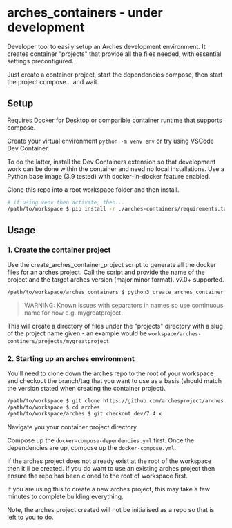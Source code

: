 # arches_containers - **under development**

Developer tool to easily setup an Arches development environment. It creates container "projects" that provide all the files needed, with essential settings preconfigured.

Just create a container project, start the dependencies compose, then start the project compose... and wait.

## Setup

Requires Docker for Desktop or comparible container runtime that supports compose.

Create your virtual environment `python -m venv env` or try using VSCode Dev Container.

To do the latter, install the Dev Containers extension so that development work can be done within the container and need no local installations. Use a Python base image (3.9 tested) with docker-in-docker feature enabled.

Clone this repo into a root workspace folder and then install.

```sh
# if using venv then activate, then...
/path/to/workspace $ pip install -r ./arches-containers/requirements.txt 
```

## Usage

### 1. Create the container project
Use the create_arches_container_project script to generate all the docker files for an arches project. Call the script and provide the name of the project and the target arches version (major.minor format). v7.0+ supported.

```sh
/path/to/workspace/arches_containers $ python3 create_arches_container_project.py -p myproject -v 7.4 
```
> WARNING: Known issues with separators in names so use continuous name for now e.g. mygreatproject.

This will create a directory of files under the "projects" directory with a slug of the project name given - an example would be `workspace/arches-continers/projects/mygreatproject`.


### 2. Starting up an arches environment

You'll need to clone down the arches repo to the root of your workspace and checkout the branch/tag that you want to use as a basis (should match the version stated when creating the container project).

```sh
/path/to/workspace $ git clone https://github.com/archesproject/arches.git
/path/to/workspace $ cd arches
/path/to/workspace/arches $ git checkout dev/7.4.x
```
Navigate you your container project directory.

Compose up the `docker-compose-dependencies.yml` first. Once the dependencies are up, compose up the `docker-compose.yml`.

If the arches project does not already exist at the root of the workspace then it'll be created. If you do want to use an existing arches project then ensure the repo has been cloned to the root of workspace first.

If you are using this to create a new arches project, this may take a few minutes to complete building everything.

Note, the arches project created will not be initialised as a repo so that is left to you to do.

